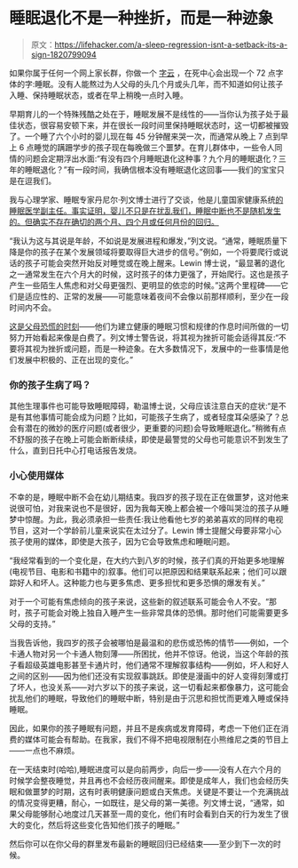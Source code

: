 # 睡眠退化不是一种挫折，而是一种迹象

> 原文：<https://lifehacker.com/a-sleep-regression-isnt-a-setback-its-a-sign-1820799094>

如果你属于任何一个网上家长群，你做一个 [字云](https://lifehacker.com/tagxedo-generates-stunning-custom-word-clouds-5513364) ，在死中心会出现一个 72 点字体的字:睡眠。没有人能熬过为人父母的头几个月或头几年，而不知道如何让孩子入睡、保持睡眠状态，或者在早上稍晚一点时入睡。



早期育儿的一个特殊残酷之处在于，睡眠发展不是线性的——当你认为孩子处于最佳状态，很容易安顿下来，并在很长一段时间里保持睡眠状态时，这一切都被摧毁了。一个睡了六个小时的婴儿现在每 45 分钟醒来哭一次，而通常从晚上 7 点到早上 6 点睡觉的蹒跚学步的孩子现在每晚做三个噩梦。在育儿群体中，一些令人同情的问题会定期浮出水面:“有没有四个月睡眠退化这种事？九个月的睡眠退化？三年的睡眠退化？”有一段时间，我确信根本没有睡眠退化这回事——我们的宝宝只是在逗我们。

我与心理学家、睡眠专家丹尼尔·列文博士进行了交谈，他是儿童国家健康系统[的睡眠医学副主任。事实证明，婴儿不只是在扰乱我们，睡眠中断也不是随机发生的。但确实不存在确切的两个月、四个月或任何月份的回归。](https://childrensnational.org/)

“我认为这与其说是年龄，不如说是发展进程和爆发，”列文说。“通常，睡眠质量下降是你的孩子在某个发展领域将要取得巨大进步的信号。”例如，一个将要爬行或说话的孩子可能会突然开始反对睡觉或在晚上醒来。Lewin 博士说，“最显著的退化之一通常发生在六个月大的时候，这时孩子的体力更强了，开始爬行。这也是孩子产生一些陌生人焦虑和对父母更强烈、更明显的依恋的时候。”这两个里程碑——它们是适应性的、正常的发展——可能意味着夜间不会像以前那样顺利，至少在一段时间内不会。

[这是父母恐慌的时刻](https://offspring.lifehacker.com/read-this-if-youre-stressing-out-about-your-kids-bedtim-1796934277)——他们为建立健康的睡眠习惯和规律的作息时间所做的一切努力开始看起来像是白费了。列文博士警告说，将其视为挫折可能会适得其反:“不要将其视为挫折或问题，而是一种迹象。在大多数情况下，发展中的一些事情是他们发展中积极的、正在出现的变化。”

### 你的孩子生病了吗？

其他生理事件也可能导致睡眠障碍，勒温博士说，父母应该注意白天的症状:“是不是有其他事情可能会成为问题？比如，可能孩子生病了，或者轻度耳朵感染了？总会有潜在的微妙的医疗问题(或者很少，更重要的问题)会导致睡眠退化。”稍微有点不舒服的孩子在晚上可能会断断续续，即使是最警觉的父母也可能意识不到发生了什么，直到日托中心打电话报告发烧。

### 小心使用媒体

不幸的是，睡眠中断不会在幼儿期结束。我四岁的孩子现在正在做噩梦，这对他来说很可怕，对我来说也不是很好，因为我每天晚上都会被一个嚎叫哭泣的孩子从睡梦中惊醒。为此，我必须承担一些责任:我让他看他七岁的弟弟喜欢的同样的电视节目，这对一个学龄前儿童来说实在太过分了。Lewin 博士提醒父母要非常小心孩子使用的媒体，即使是大孩子，因为它会导致焦虑和睡眠问题。

“我经常看到的一个变化是，在大约六到八岁的时候，孩子们真的开始更多地理解(电视节目、电影和书籍中的)叙事。他们可以把原因和结果联系起来；他们可以跟踪好人和坏人。这种能力也与更多焦虑、更多担忧和更多恐惧的爆发有关。”

对于一个可能有焦虑倾向的孩子来说，这些新的叙述联系可能会令人不安。“那时，孩子可能会对晚上独自入睡产生一些非常具体的恐惧。那时他们可能需要更多父母的支持。”

当我告诉他，我四岁的孩子会被哪怕是最温和的悲伤或恐怖的情节——例如，一个卡通人物对另一个卡通人物刻薄——所困扰，他并不惊讶。他说，当这个年龄的孩子看超级英雄电影甚至卡通片时，他们通常不理解叙事结构——例如，坏人和好人之间的区别——因为他们还没有实现叙事跳跃。即使是漫画中的好人变得刻薄或打了坏人，也没关系——对六岁以下的孩子来说，这一切看起来都像暴力，这可能会扰乱他们的睡眠，导致他们的睡眠中断，特别是由于沉思和担忧而更难入睡或保持睡眠。

因此，如果你的孩子睡眠有问题，并且不是疾病或发育障碍，考虑一下他们正在消费的媒体可能会有帮助。在我家，我们不得不把电视限制在小熊维尼之类的节目上——一点也不麻烦。

在一天结束时(哈哈),睡眠进度可以是向前两步，向后一步——没有人在六个月的时候学会整夜睡觉，并且再也不会经历夜间醒来。即使是成年人，我们也会经历失眠和做噩梦的时期，这有时表明健康问题或白天焦虑。关键是不要让一个充满挑战的情况变得更糟，耐心，一如既往，是父母的第一美德。列文博士说，“通常，如果父母能够耐心地度过几天甚至一周的变化，他们有时会看到白天的行为发生了很大的变化，然后将这些变化告知他们孩子的睡眠。”

然后你可以在你父母的群里发布最新的睡眠回归已经结束——至少到下一次的时候。